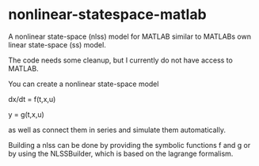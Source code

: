 # nonlinear-statespace-matlab
A nonlinear state-space (nlss) model for MATLAB similar to MATLABs own linear state-space (ss) model.

The code needs some cleanup, but I currently do not have access to MATLAB.

You can create a nonlinear state-space model

dx/dt = f(t,x,u)

y = g(t,x,u)

as well as connect them in series and simulate them automatically.

Building a nlss can be done by providing the symbolic functions f and g or by using the NLSSBuilder, which is based on the lagrange formalism.
